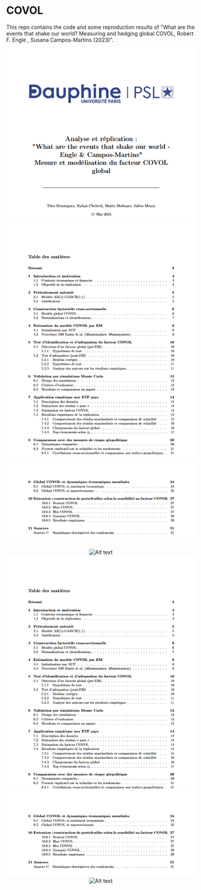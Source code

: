 # COVOL
This repo contains the code and some reproduction results of "What are the events that shake our world? Measuring and hedging global COVOL, Robert F. Engle ,  Susana Campos-Martins (2023)".

<p align="center">
  <img src="cover_report_covol.png" alt="Alt text" />
  <img src="cover_report_covol_2.png" alt="Alt text" />
  <img src="cover_report_covol_3.png" alt="Alt text" />
</p>

<p align="center">
  <img src="cover_report_covol_1.png" alt="Alt text" />
  <img src="cover_report_covol_2.png" alt="Alt text" />
  <img src="cover_report_covol_3.png" alt="Alt text" />
  <img src="cover_report_covol_4.png" alt="Alt text" />
</p>

